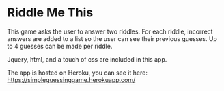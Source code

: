 Riddle Me This
==============

This game asks the user to answer two riddles. For each riddle, incorrect answers are added to a list so the user can see their previous guesses.  Up to 4 guesses can be made per riddle.

Jquery, html, and a touch of css are included in this app.

The app is hosted on Heroku, you can see it here:
https://simpleguessinggame.herokuapp.com/
